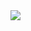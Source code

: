 <!--START_SECTION:waka-->
<!--END_SECTION:waka-->

<!-- <div align="left">
<a href="https://git.io/streak-stats"><img src="https://streak-stats.demolab.com?user=roger-ui&theme=darcula" /></a>
</div> -->

<div align="left">
  <a href="https://github.com/anuraghazra/github-readme-stats">
    <img src="https://github-readme-stats.vercel.app/api/top-langs/?username=roger-ui&theme=dracula&hide_progress=true" />
  </a>
</div>






